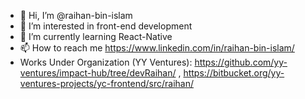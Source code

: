 - 👋 Hi, I’m @raihan-bin-islam
- 👀 I’m interested in front-end development
- 🌱 I’m currently learning React-Native
- 📫 How to reach me https://www.linkedin.com/in/raihan-bin-islam/
- Works Under Organization (YY Ventures): https://github.com/yy-ventures/impact-hub/tree/devRaihan/ , https://bitbucket.org/yy-ventures-projects/yc-frontend/src/raihan/
